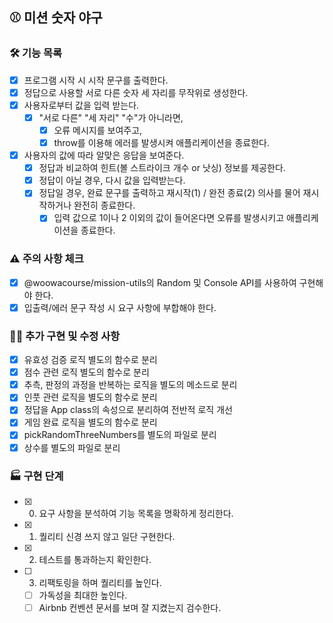 ## ⚾️ 미션 숫자 야구  
### 🛠️ 기능 목록  
- [x] 프로그램 시작 시 시작 문구를 출력한다.  
- [x] 정답으로 사용할 서로 다른 숫자 세 자리를 무작위로 생성한다.  
- [x] 사용자로부터 값을 입력 받는다.  
  - [x] "서로 다른" "세 자리" "수"가 아니라면,  
    - [x] 오류 메시지를 보여주고, 
    - [x] throw를 이용해 에러를 발생시켜 애플리케이션을 종료한다.
- [x] 사용자의 값에 따라 알맞은 응답을 보여준다.   
  - [x] 정답과 비교하여 힌트(볼 스트라이크 개수 or 낫싱) 정보를 제공한다.  
  - [x] 정답이 아닐 경우, 다시 값을 입력받는다.  
  - [x] 정답일 경우, 완료 문구를 출력하고 재시작(1) / 완전 종료(2) 의사를 물어 재시작하거나 완전히 종료한다.    
    - [x] 입력 값으로 1이나 2 이외의 값이 들어온다면 오류를 발생시키고 애플리케이션을 종료한다.
  
### ⚠️ 주의 사항 체크  
- [x] @woowacourse/mission-utils의 Random 및 Console API를 사용하여 구현해야 한다.  
- [x] 입출력/에러 문구 작성 시 요구 사항에 부합해야 한다.  
  
### ✍🏻 추가 구현 및 수정 사항  
- [x] 유효성 검증 로직 별도의 함수로 분리
- [x] 점수 관련 로직 별도의 함수로 분리
- [x] 추측, 판정의 과정을 반복하는 로직을 별도의 메소드로 분리
- [x] 인풋 관련 로직을 별도의 함수로 분리
- [x] 정답을 App class의 속성으로 분리하여 전반적 로직 개선
- [x] 게임 완료 로직을 별도의 함수로 분리
- [x] pickRandomThreeNumbers를 별도의 파일로 분리
- [x] 상수를 별도의 파일로 분리
  
### 🏭 구현 단계  
- [x] 0. 요구 사항을 분석하여 기능 목록을 명확하게 정리한다.  
- [x] 1. 퀄리티 신경 쓰지 않고 일단 구현한다.  
- [x] 2. 테스트를 통과하는지 확인한다.   
- [ ] 3. 리팩토링을 하며 퀄리티를 높인다.  
  - [ ] 가독성을 최대한 높인다.  
  - [ ] Airbnb 컨벤션 문서를 보며 잘 지켰는지 검수한다.  